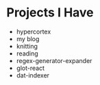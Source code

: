 # Projects I Have

- hypercortex
- my blog
- knitting
- reading
- regex-generator-expander
- glot-react
- dat-indexer
